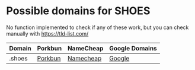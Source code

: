 # Possible domains for SHOES

No function implemented to check if any of these work, but you can check manually with https://tld-list.com/

| Domain | Porkbun | NameCheap | Google Domains |
|---|---|---|---|
| .shoes | [Porkbun](https://porkbun.com/checkout/search?prb=e814663da1&tlds=&idnLanguage=&search=search&q=.shoes) | [Namecheap](https://www.namecheap.com/domains/registration/results/?domain=.shoes) | [Google](https://domains.google.com/registrar/search?searchTerm=.shoes) |
